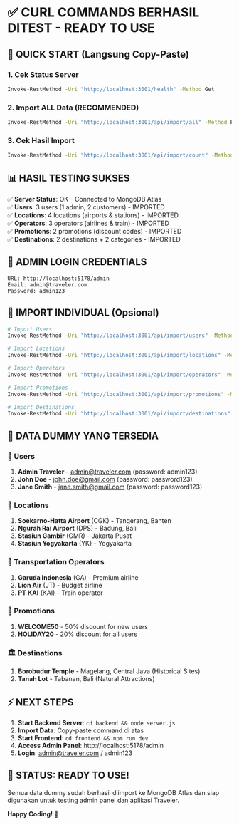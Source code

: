 # ✅ CURL COMMANDS BERHASIL DITEST - READY TO USE

## 🚀 QUICK START (Langsung Copy-Paste)

### 1. Cek Status Server

```bash
Invoke-RestMethod -Uri "http://localhost:3001/health" -Method Get
```

### 2. Import ALL Data (RECOMMENDED)

```bash
Invoke-RestMethod -Uri "http://localhost:3001/api/import/all" -Method Post -ContentType "application/json"
```

### 3. Cek Hasil Import

```bash
Invoke-RestMethod -Uri "http://localhost:3001/api/import/count" -Method Get
```

## 📊 HASIL TESTING SUKSES

✅ **Server Status**: OK - Connected to MongoDB Atlas  
✅ **Users**: 3 users (1 admin, 2 customers) - IMPORTED  
✅ **Locations**: 4 locations (airports & stations) - IMPORTED  
✅ **Operators**: 3 operators (airlines & train) - IMPORTED  
✅ **Promotions**: 2 promotions (discount codes) - IMPORTED  
✅ **Destinations**: 2 destinations + 2 categories - IMPORTED

## 🔑 ADMIN LOGIN CREDENTIALS

```
URL: http://localhost:5178/admin
Email: admin@traveler.com
Password: admin123
```

## 📝 IMPORT INDIVIDUAL (Opsional)

```bash
# Import Users
Invoke-RestMethod -Uri "http://localhost:3001/api/import/users" -Method Post -ContentType "application/json"

# Import Locations
Invoke-RestMethod -Uri "http://localhost:3001/api/import/locations" -Method Post -ContentType "application/json"

# Import Operators
Invoke-RestMethod -Uri "http://localhost:3001/api/import/operators" -Method Post -ContentType "application/json"

# Import Promotions
Invoke-RestMethod -Uri "http://localhost:3001/api/import/promotions" -Method Post -ContentType "application/json"

# Import Destinations
Invoke-RestMethod -Uri "http://localhost:3001/api/import/destinations" -Method Post -ContentType "application/json"
```

## 🎯 DATA DUMMY YANG TERSEDIA

### 👤 Users

1. **Admin Traveler** - admin@traveler.com (password: admin123)
2. **John Doe** - john.doe@gmail.com (password: password123)
3. **Jane Smith** - jane.smith@gmail.com (password: password123)

### 📍 Locations

1. **Soekarno-Hatta Airport** (CGK) - Tangerang, Banten
2. **Ngurah Rai Airport** (DPS) - Badung, Bali
3. **Stasiun Gambir** (GMR) - Jakarta Pusat
4. **Stasiun Yogyakarta** (YK) - Yogyakarta

### 🚌 Transportation Operators

1. **Garuda Indonesia** (GA) - Premium airline
2. **Lion Air** (JT) - Budget airline
3. **PT KAI** (KAI) - Train operator

### 🎫 Promotions

1. **WELCOME50** - 50% discount for new users
2. **HOLIDAY20** - 20% discount for all users

### 🏛️ Destinations

1. **Borobudur Temple** - Magelang, Central Java (Historical Sites)
2. **Tanah Lot** - Tabanan, Bali (Natural Attractions)

## ⚡ NEXT STEPS

1. **Start Backend Server**: `cd backend && node server.js`
2. **Import Data**: Copy-paste command di atas
3. **Start Frontend**: `cd frontend && npm run dev`
4. **Access Admin Panel**: http://localhost:5178/admin
5. **Login**: admin@traveler.com / admin123

## 🎉 STATUS: READY TO USE!

Semua data dummy sudah berhasil diimport ke MongoDB Atlas dan siap digunakan untuk testing admin panel dan aplikasi Traveler.

**Happy Coding! 🚀**
